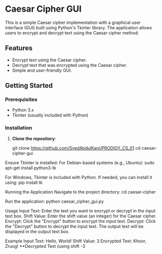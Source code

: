 

# Caesar Cipher GUI

This is a simple Caesar cipher implementation with a graphical user interface (GUI) built using Python's Tkinter library. The application allows users to encrypt and decrypt text using the Caesar cipher method.

## Features

- Encrypt text using the Caesar cipher.
- Decrypt text that was encrypted using the Caesar cipher.
- Simple and user-friendly GUI.

## Getting Started

### Prerequisites

- Python 3.x
- Tkinter (usually included with Python)

### Installation

1. **Clone the repository**:
   
   git clone https://github.com/SyedAbdulKani/PRODIGY_CS_01
   cd caesar-cipher-gui

Ensure Tkinter is installed:
For Debian-based systems (e.g., Ubuntu):
sudo apt-get install python3-tk

For Windows, Tkinter is included with Python. If needed, you can install it using:
pip install tk

Running the Application
Navigate to the project directory:
cd caesar-cipher


Run the application:
python caesar_cipher_gui.py


Usage
Input Text: Enter the text you want to encrypt or decrypt in the input text box.
Shift Value: Enter the shift value (an integer) for the Caesar cipher.
Encrypt: Click the "Encrypt" button to encrypt the input text.
Decrypt: Click the "Decrypt" button to decrypt the input text.
The output text will be displayed in the output text box.


Example
Input Text: Hello, World!
Shift Value: 3
Encrypted Text: Khoor, Zruog!
**Decrypted Text (using shift -3
   

